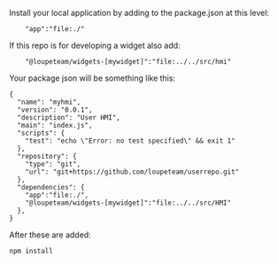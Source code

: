 Install your local application by adding to the package.json at this level:
```
    "app":"file:./"
```

If this repo is for developing a widget also add:   
```
    "@loupeteam/widgets-[mywidget]":"file:../../src/hmi"
```

Your package json will be something like this:
```
{
  "name": "myhmi",
  "version": "0.0.1",
  "description": "User HMI",
  "main": "index.js",
  "scripts": {
    "test": "echo \"Error: no test specified\" && exit 1"
  },
  "repository": {
    "type": "git",
    "url": "git+https://github.com/loupeteam/userrepo.git"
  },
  "dependencies": {
    "app":"file:./",
    "@loupeteam/widgets-[mywidget]":"file:../../src/HMI"
  },
}
```


After these are added:
```
npm install
```


